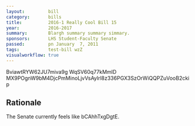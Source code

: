 ```yaml
---
layout:         bill
category:       bills
title:          2016-1 Really Cool Bill 15
year:           2016-2017
summary:        Blargh summary summary simmary.
sponsors:       LHS Student-Faculty Senate
passed:         pn January  7, 2011
tags:           test-bill wzZ
visualworkflow: true
---
```



BviawtRYW62JU7miva9g WqSV60q77kMmID MX9POgnW9bM4DjcPmMinoLjvVsAylrl8z336PGX3SzOrWiQQPZuVooB2ckip 




Rationale
---------
The Senate currently feels like bCAhhTxgDgtE.
